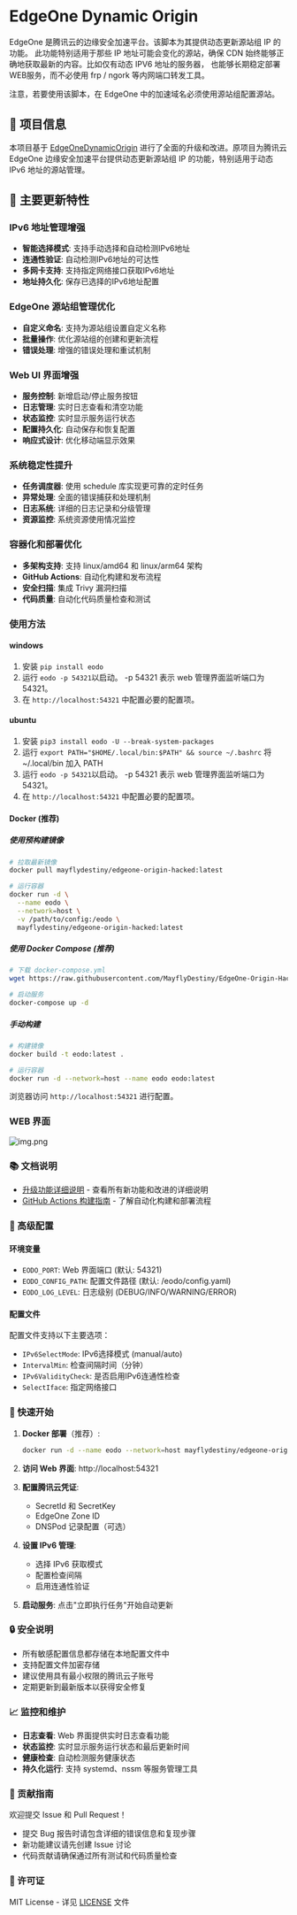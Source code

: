 # EdgeOne Dynamic Origin

EdgeOne 是腾讯云的边缘安全加速平台。该脚本为其提供动态更新源站组 IP 的功能。
此功能特别适用于那些 IP 地址可能会变化的源站，确保 CDN 始终能够正确地获取最新的内容。比如仅有动态 IPV6 地址的服务器，
也能够长期稳定部署WEB服务，而不必使用 frp / ngork 等内网端口转发工具。

注意，若要使用该脚本，在 EdgeOne 中的加速域名必须使用源站组配置源站。

## 📖 项目信息

本项目基于 [EdgeOneDynamicOrigin](https://github.com/sqkkyzx/EdgeOneDynamicOrigin) 进行了全面的升级和改进。原项目为腾讯云 EdgeOne 边缘安全加速平台提供动态更新源站组 IP 的功能，特别适用于动态 IPv6 地址的源站管理。

## 🚀 主要更新特性

### IPv6 地址管理增强
- **智能选择模式**: 支持手动选择和自动检测IPv6地址
- **连通性验证**: 自动检测IPv6地址的可达性
- **多网卡支持**: 支持指定网络接口获取IPv6地址
- **地址持久化**: 保存已选择的IPv6地址配置

### EdgeOne 源站组管理优化
- **自定义命名**: 支持为源站组设置自定义名称
- **批量操作**: 优化源站组的创建和更新流程
- **错误处理**: 增强的错误处理和重试机制

### Web UI 界面增强
- **服务控制**: 新增启动/停止服务按钮
- **日志管理**: 实时日志查看和清空功能
- **状态监控**: 实时显示服务运行状态
- **配置持久化**: 自动保存和恢复配置
- **响应式设计**: 优化移动端显示效果

### 系统稳定性提升
- **任务调度器**: 使用 schedule 库实现更可靠的定时任务
- **异常处理**: 全面的错误捕获和处理机制
- **日志系统**: 详细的日志记录和分级管理
- **资源监控**: 系统资源使用情况监控

### 容器化和部署优化
- **多架构支持**: 支持 linux/amd64 和 linux/arm64 架构
- **GitHub Actions**: 自动化构建和发布流程
- **安全扫描**: 集成 Trivy 漏洞扫描
- **代码质量**: 自动化代码质量检查和测试

### 使用方法

#### windows
1. 安装 `pip install eodo`
2. 运行 `eodo -p 54321`以启动。 -p 54321 表示 web 管理界面监听端口为 54321。
3. 在 `http://localhost:54321` 中配置必要的配置项。

#### ubuntu
1. 安装 `pip3 install eodo -U --break-system-packages`
2. 运行 `export PATH="$HOME/.local/bin:$PATH" && source ~/.bashrc` 将 ~/.local/bin 加入 PATH
3. 运行 `eodo -p 54321`以启动。  -p 54321 表示 web 管理界面监听端口为 54321。
4. 在 `http://localhost:54321` 中配置必要的配置项。

#### Docker (推荐)

##### 使用预构建镜像
```bash
# 拉取最新镜像
docker pull mayflydestiny/edgeone-origin-hacked:latest

# 运行容器
docker run -d \
  --name eodo \
  --network=host \
  -v /path/to/config:/eodo \
  mayflydestiny/edgeone-origin-hacked:latest
```

##### 使用 Docker Compose (推荐)
```bash
# 下载 docker-compose.yml
wget https://raw.githubusercontent.com/MayflyDestiny/EdgeOne-Origin-Hacked/refs/heads/main/docker-compose.yml

# 启动服务
docker-compose up -d
```

##### 手动构建
```bash
# 构建镜像
docker build -t eodo:latest .

# 运行容器
docker run -d --network=host --name eodo eodo:latest
```

浏览器访问 `http://localhost:54321` 进行配置。

### WEB 界面
![img.png](img.png)

### 📚 文档说明

- [升级功能详细说明](UPGRADE_FEATURES.md) - 查看所有新功能和改进的详细说明
- [GitHub Actions 构建指南](GITHUB_ACTIONS_GUIDE.md) - 了解自动化构建和部署流程

### 🔧 高级配置

#### 环境变量
- `EODO_PORT`: Web 界面端口 (默认: 54321)
- `EODO_CONFIG_PATH`: 配置文件路径 (默认: /eodo/config.yaml)
- `EODO_LOG_LEVEL`: 日志级别 (DEBUG/INFO/WARNING/ERROR)

#### 配置文件
配置文件支持以下主要选项：
- `IPv6SelectMode`: IPv6选择模式 (manual/auto)
- `IntervalMin`: 检查间隔时间（分钟）
- `IPv6ValidityCheck`: 是否启用IPv6连通性检查
- `SelectIface`: 指定网络接口

### 🚀 快速开始

1. **Docker 部署**（推荐）:
   ```bash
   docker run -d --name eodo --network=host mayflydestiny/edgeone-origin-hacked:latest
   ```

2. **访问 Web 界面**: http://localhost:54321

3. **配置腾讯云凭证**:
   - SecretId 和 SecretKey
   - EdgeOne Zone ID
   - DNSPod 记录配置（可选）

4. **设置 IPv6 管理**:
   - 选择 IPv6 获取模式
   - 配置检查间隔
   - 启用连通性验证

5. **启动服务**: 点击"立即执行任务"开始自动更新

### 🔒 安全说明

- 所有敏感配置信息都存储在本地配置文件中
- 支持配置文件加密存储
- 建议使用具有最小权限的腾讯云子账号
- 定期更新到最新版本以获得安全修复

### 📈 监控和维护

- **日志查看**: Web 界面提供实时日志查看功能
- **状态监控**: 实时显示服务运行状态和最后更新时间
- **健康检查**: 自动检测服务健康状态
- **持久化运行**: 支持 systemd、nssm 等服务管理工具

### 🤝 贡献指南

欢迎提交 Issue 和 Pull Request！

- 提交 Bug 报告时请包含详细的错误信息和复现步骤
- 新功能建议请先创建 Issue 讨论
- 代码贡献请确保通过所有测试和代码质量检查

### 📄 许可证

MIT License - 详见 [LICENSE](LICENSE) 文件
